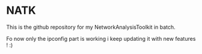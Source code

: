 # NATK
This is the github repository for my NetworkAnalysisToolkit in batch.

Fo now only the ipconfig part is working i keep updating it with new features ! :)
